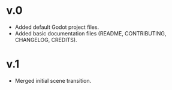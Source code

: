 # v.0

- Added default Godot project files.
- Added basic documentation files (README, CONTRIBUTING, CHANGELOG, CREDITS).

# v.1

- Merged initial scene transition.
